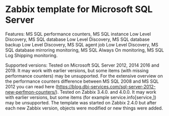 # Zabbix template for Microsoft SQL Server
Features: MS SQL performance counters, MS SQL instance Low Level Discovery, MS SQL database Low Level Discovery, MS SQL database backup Low Level Discovery, MS SQL agent job Low Level Discovery, MS SQL database mirroring monitoring, MS SQL Always On monitoring, MS SQL Log Shipping monitoring.

Supported versions:
Tested on Microsoft SQL Server 2012, 2014 2016 and 2019. It may work with earlier versions, but some items (with missing performance counters) may be unsupported. For the extensive overview on the performance counters difference between MS SQL 2008 and MS SQL 2012 you can read here (https://blog.dbi-services.com/sql-server-2012-new-perfmon-counters/).
Tested on Zabbix 3.4.0. and 4.0.0. It may work with earlier versions, but some items (for example service.info[service,]) may be unsupported. The template was started on Zabbix 2.4.0 but after each new Zabbix version, objects were modified or new things were added.
